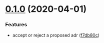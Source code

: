 # [0.1.0](https://gitlab.com/opinionated-digital-center/pyadr/compare/v0.0.0...v0.1.0) (2020-04-01)


### Features

* accept or reject a proposed adr ([f7db80c](https://gitlab.com/opinionated-digital-center/pyadr/commit/f7db80c62a9a3b48062550d34581e223310a9ca6))
